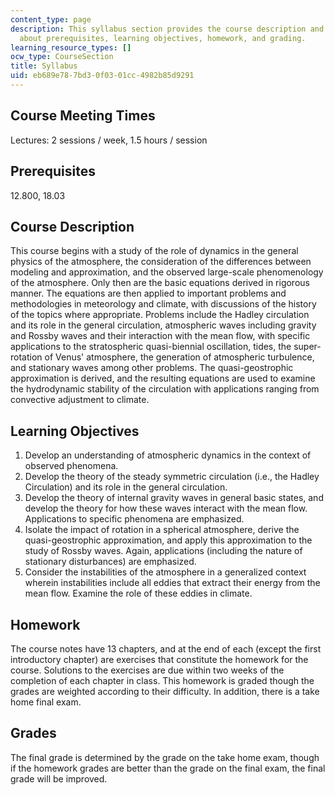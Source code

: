```yaml
---
content_type: page
description: This syllabus section provides the course description and information
  about prerequisites, learning objectives, homework, and grading.
learning_resource_types: []
ocw_type: CourseSection
title: Syllabus
uid: eb689e78-7bd3-0f03-01cc-4982b85d9291
---
```


Course Meeting Times
--------------------

Lectures: 2 sessions / week, 1.5 hours / session

Prerequisites
-------------

12.800, 18.03

Course Description
------------------

This course begins with a study of the role of dynamics in the general physics of the atmosphere, the consideration of the differences between modeling and approximation, and the observed large-scale phenomenology of the atmosphere. Only then are the basic equations derived in rigorous manner. The equations are then applied to important problems and methodologies in meteorology and climate, with discussions of the history of the topics where appropriate. Problems include the Hadley circulation and its role in the general circulation, atmospheric waves including gravity and Rossby waves and their interaction with the mean flow, with specific applications to the stratospheric quasi-biennial oscillation, tides, the super-rotation of Venus' atmosphere, the generation of atmospheric turbulence, and stationary waves among other problems. The quasi-geostrophic approximation is derived, and the resulting equations are used to examine the hydrodynamic stability of the circulation with applications ranging from convective adjustment to climate.

Learning Objectives
-------------------

1.  Develop an understanding of atmospheric dynamics in the context of observed phenomena.
2.  Develop the theory of the steady symmetric circulation (i.e., the Hadley Circulation) and its role in the general circulation.
3.  Develop the theory of internal gravity waves in general basic states, and develop the theory for how these waves interact with the mean flow. Applications to specific phenomena are emphasized.
4.  Isolate the impact of rotation in a spherical atmosphere, derive the quasi-geostrophic approximation, and apply this approximation to the study of Rossby waves. Again, applications (including the nature of stationary disturbances) are emphasized.
5.  Consider the instabilities of the atmosphere in a generalized context wherein instabilities include all eddies that extract their energy from the mean flow. Examine the role of these eddies in climate.

Homework
--------

The course notes have 13 chapters, and at the end of each (except the first introductory chapter) are exercises that constitute the homework for the course. Solutions to the exercises are due within two weeks of the completion of each chapter in class. This homework is graded though the grades are weighted according to their difficulty. In addition, there is a take home final exam.

Grades
------

The final grade is determined by the grade on the take home exam, though if the homework grades are better than the grade on the final exam, the final grade will be improved.